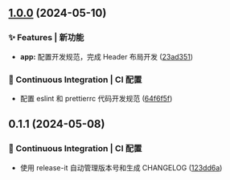 

## [1.0.0](https://github.com/baiwumm/next-daily-hot/compare/0.1.1...1.0.0) (2024-05-10)


### ✨ Features | 新功能

* **app:** 配置开发规范，完成 Header 布局开发 ([23ad351](https://github.com/baiwumm/next-daily-hot/commit/23ad351c46327bdb8508e30df656909fb55d85b8))


### 🔧 Continuous Integration | CI 配置

* 配置 eslint 和 prettierrc 代码开发规范 ([64f6f5f](https://github.com/baiwumm/next-daily-hot/commit/64f6f5f2757b6f33344ad9bd371cffca8a22ce3d))

## 0.1.1 (2024-05-08)


### 🔧 Continuous Integration | CI 配置

* 使用 release-it 自动管理版本号和生成 CHANGELOG ([123dd6a](https://github.com/baiwumm/next-daily-hot/commit/123dd6abe5ef5ea252e7018347214ee596ae0f75))

